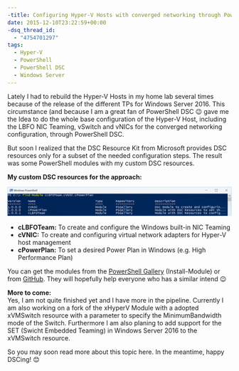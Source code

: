 ```yaml
---
-title: Configuring Hyper-V Hosts with converged networking through PowerShell DSC
date: 2015-12-10T23:22:59+00:00
-dsq_thread_id:
  - "4754701297"
tags:
  - Hyper-V
  - PowerShell
  - PowerShell DSC
  - Windows Server
---
```

Lately I had to rebuild the Hyper-V Hosts in my home lab several times because of the release of the different TPs for Windows Server 2016. This circumstance (and because I am a great fan of PowerShell DSC 😉 gave me the Idea to do the whole base configuration of the Hyper-V Host, including the LBFO NIC Teaming, vSwitch and vNICs for the converged networking configuration, through PowerShell DSC.
  
But soon I realized that the DSC Resource Kit from Microsoft provides DSC resources only for a subset of the needed configuration steps. The result was some PowerShell modules with my custom DSC resources.

**My custom DSC resources for the approach:**

![FindModulecLBFOTeam](/assets/images/FindModulecLBFOTeam.png)

* **cLBFOTeam:** To create and configure the Windows built-in NIC Teaming
* **cVNIC:** To create and configuring virtual network adapters for Hyper-V host management
* **cPowerPlan:** To set a desired Power Plan in Windows (e.g. High Performance Plan)

You can get the modules from the [PowerShell Gallery](https://www.powershellgallery.com/packages?q=j0f3) (Install-Module) or from [GitHub](https://github.com/J0F3?tab=repositories). They will hopefully help everyone who has a similar intend 😉

**More to come:**  
Yes, I am not quite finished yet and I have more in the pipeline.
Currently I am also working on a fork of the xHyperV Module with a adopted xVMSwitch resource with a parameter to specify the MinimumBandwidth mode of the Switch. Furthermore I am also planing to add support for the SET (Swicht Embedded Teaming) in Windows Server 2016 to the xVMSwitch resource.

So you may soon read more about this topic here. In the meantime, happy DSCing! 😊
